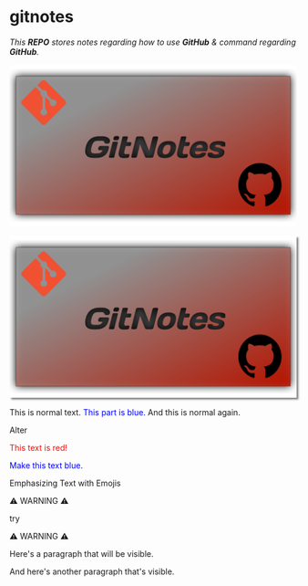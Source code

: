 # gitnotes

*This **REPO** stores notes regarding how to use **GitHub** & command regarding **GitHub**.*

![gitnotes](https://github.com/LocaMartin/gitdatabase/blob/main/20240530_122911.png)

<img src="https://github.com/LocaMartin/gitdatabase/blob/main/20240530_122911.png" alt="gitnotes" style="box-shadow: 3px 3px 3px gray;">

This is normal text. <span style="color:blue">This part is blue.</span> And this is normal again.

Alter

<font color="red">This text is red!</font>

<!-- Or -->

<p style="color:blue">Make this text blue.</p>

Emphasizing Text with Emojis

⚠️ WARNING ⚠️

try

:warning: WARNING :warning:

Here's a paragraph that will be visible.

[This is a comment that will be hidden.]: #

And here's another paragraph that's visible.
